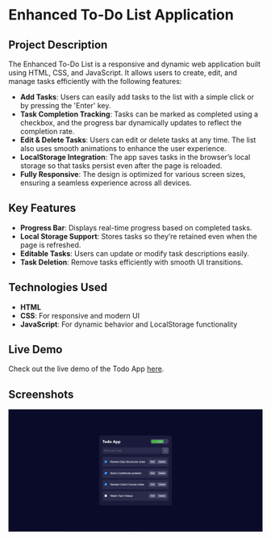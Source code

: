 # Enhanced To-Do List Application

## Project Description
The Enhanced To-Do List is a responsive and dynamic web application built using HTML, CSS, and JavaScript. It allows users to create, edit, and manage tasks efficiently with the following features:

- **Add Tasks**: Users can easily add tasks to the list with a simple click or by pressing the 'Enter' key.
- **Task Completion Tracking**: Tasks can be marked as completed using a checkbox, and the progress bar dynamically updates to reflect the completion rate.
- **Edit & Delete Tasks**: Users can edit or delete tasks at any time. The list also uses smooth animations to enhance the user experience.
- **LocalStorage Integration**: The app saves tasks in the browser’s local storage so that tasks persist even after the page is reloaded.
- **Fully Responsive**: The design is optimized for various screen sizes, ensuring a seamless experience across all devices.

## Key Features
- **Progress Bar**: Displays real-time progress based on completed tasks.
- **Local Storage Support**: Stores tasks so they’re retained even when the page is refreshed.
- **Editable Tasks**: Users can update or modify task descriptions easily.
- **Task Deletion**: Remove tasks efficiently with smooth UI transitions.

## Technologies Used
- **HTML**
- **CSS**: For responsive and modern UI
- **JavaScript**: For dynamic behavior and LocalStorage functionality
  
## Live Demo
Check out the live demo of the Todo App [here](https://todo-app-six-weld-71.vercel.app/).


## Screenshots
![Landing Page Screenshot](Preview.png)
